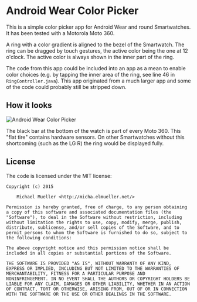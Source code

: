 # Android Wear Color Picker

This is a simple color picker app for Android Wear and round Smartwatches.
It has been tested with a Motorola Moto 360.

A ring with a color gradient is aligned to the bezel of the Smartwatch. The 
ring can be dragged by touch gestures, the active color being the one at 12 
o'clock. The active color is always shown in the inner part of the ring.

The code from this app could be included into an app as a mean to enable 
color choices (e.g. by tapping the inner area of the ring, see line 46 in
`RingController.java`). This app originated from a much larger app and some
of the code could probably still be stripped down.

## How it looks

![Android Wear Color Picker](https://github.com/cmichi/android-wear-color-picker/raw/master/colorpicker.jpg)

The black bar at the bottom of the watch is part of every Moto 360. This
"flat tire" contains hardware sensors. On other Smartwatches without this
shortcoming (such as the LG R) the ring would be displayed fully.

## License

The code is licensed under the MIT license:

	Copyright (c) 2015

		Michael Mueller <http://micha.elmueller.net/>

	Permission is hereby granted, free of charge, to any person obtaining
	a copy of this software and associated documentation files (the
	"Software"), to deal in the Software without restriction, including
	without limitation the rights to use, copy, modify, merge, publish,
	distribute, sublicense, and/or sell copies of the Software, and to
	permit persons to whom the Software is furnished to do so, subject to
	the following conditions:

	The above copyright notice and this permission notice shall be
	included in all copies or substantial portions of the Software.

	THE SOFTWARE IS PROVIDED "AS IS", WITHOUT WARRANTY OF ANY KIND,
	EXPRESS OR IMPLIED, INCLUDING BUT NOT LIMITED TO THE WARRANTIES OF
	MERCHANTABILITY, FITNESS FOR A PARTICULAR PURPOSE AND
	NONINFRINGEMENT. IN NO EVENT SHALL THE AUTHORS OR COPYRIGHT HOLDERS BE
	LIABLE FOR ANY CLAIM, DAMAGES OR OTHER LIABILITY, WHETHER IN AN ACTION
	OF CONTRACT, TORT OR OTHERWISE, ARISING FROM, OUT OF OR IN CONNECTION
	WITH THE SOFTWARE OR THE USE OR OTHER DEALINGS IN THE SOFTWARE.
